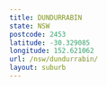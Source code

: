 ```yaml
---
title: DUNDURRABIN
state: NSW
postcode: 2453
latitude: -30.329085
longitude: 152.621062
url: /nsw/dundurrabin/
layout: suburb
---
```

